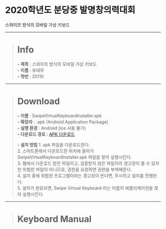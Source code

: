 # 2020학년도 분당중 발명창의력대회

스와이프 방식의 모바일 가상 키보드

---

> # Info   
>   **- 제목** : 스와이프 방식의 모바일 가상 키보드   
>   **- 이름** : 유태우   
>   **- 학번** : 20110   

---


> # Download
>   **- 이름** : SwipeVirtualKeyboardInstaller.apk   
>   **- 확장자** : .apk (Android Application Package)   
>   **- 실행 환경** : Android (ios 사용 불가)   
>   **- 다운로드 경로** : <a href="https://docs.google.com/uc?export=download&id=15rVb8CEEkq_7d8MjAv7yjYX537g_i_ur"> APK 다운로드</a>   
>     
>   **- 설치 방법**
>     1. apk 파일을 다운로드한다.   
>     2. 스마트폰에서 다운로드한 위치에 들어가 SwipeVirtualKeyboardInstaller.apk 파일을 찾아 실행시킨다.   
>     3. 웹에서 다운로드 받은 파일이고, 검증받지 않은 파일이라 경고창이 뜰 수 있지만 위험한 파일이 아니므로, 권한을 요청하면 권한을 부여해준다.   
>     4. 설치 중에 위험한 프로그램이라는 경고창이 뜬다면, 무시하고 설치를 진행한다.   
>     5. 설치가 완료되면, Swipe Virtual Keyboard 라는 이름의 애플리케이션을 찾아 실행시킨다.   
 
---

> # Keyboard Manual
